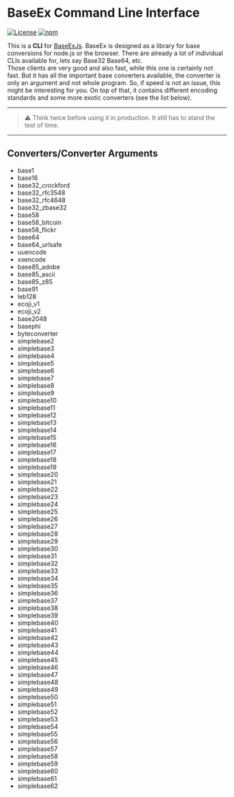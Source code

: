 # BaseEx Command Line Interface

[![License](https://img.shields.io/github/license/UmamiAppearance/BaseExJs?color=009911&style=for-the-badge)](./LICENSE)
[![npm](https://img.shields.io/npm/v/base-ex?color=%23009911&style=for-the-badge)](https://www.npmjs.com/package/base-ex)

This is a **CLI** for [BaseExJs](https://github.com/UmamiAppearance/BaseExJS). BaseEx is designed as a library for base conversions for node.js or the browser. There are already a lot of individual CLIs available for, lets say Base32 Base64, etc.  
Those clients are very good and also fast, while this one is certainly not fast. But it has all the important base converters available, the converter is only an argument and not whole program. So, if speed is not an issue, this might be interesting for you. On top of that, it contains different encoding standards and some more exotic converters (see the list below). 

___
> :warning: Think twice before using it in production. It still has to stand the test of time.
___

## Converters/Converter Arguments
* base1
* base16
* base32_crockford
* base32_rfc3548
* base32_rfc4648
* base32_zbase32
* base58
* base58_bitcoin
* base58_flickr
* base64
* base64_urlsafe
* uuencode
* xxencode
* base85_adobe
* base85_ascii
* base85_z85
* base91
* leb128
* ecoji_v1
* ecoji_v2
* base2048
* basephi
* byteconverter
* simplebase2
* simplebase3
* simplebase4
* simplebase5
* simplebase6
* simplebase7
* simplebase8
* simplebase9
* simplebase10
* simplebase11
* simplebase12
* simplebase13
* simplebase14
* simplebase15
* simplebase16
* simplebase17
* simplebase18
* simplebase19
* simplebase20
* simplebase21
* simplebase22
* simplebase23
* simplebase24
* simplebase25
* simplebase26
* simplebase27
* simplebase28
* simplebase29
* simplebase30
* simplebase31
* simplebase32
* simplebase33
* simplebase34
* simplebase35
* simplebase36
* simplebase37
* simplebase38
* simplebase39
* simplebase40
* simplebase41
* simplebase42
* simplebase43
* simplebase44
* simplebase45
* simplebase46
* simplebase47
* simplebase48
* simplebase49
* simplebase50
* simplebase51
* simplebase52
* simplebase53
* simplebase54
* simplebase55
* simplebase56
* simplebase57
* simplebase58
* simplebase59
* simplebase60
* simplebase61
* simplebase62

